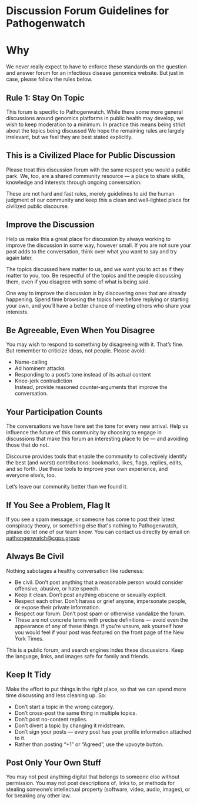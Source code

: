 # Discussion Forum Guidelines for Pathogenwatch

# Why
We never really expect to have to enforce these standards on the question and answer forum for an infectious disease genomics website. But just in case, please follow the rules below.

## Rule 1: Stay On Topic

This forum is specific to Pathogenwatch. While there some more general discussions around genomics platforms in public health may develop, we wish to keep moderation to a minimum.
In practice this means being strict about the topics being discussed
We hope the remaining rules are largely irrelevant, but we feel they are best stated explicitly.

## This is a Civilized Place for Public Discussion
Please treat this discussion forum with the same respect you would a public park. We, too, are a shared community resource — a place to share skills, knowledge and interests through ongoing conversation.

These are not hard and fast rules, merely guidelines to aid the human judgment of our community and keep this a clean and well-lighted place for civilized public discourse.


## Improve the Discussion
Help us make this a great place for discussion by always working to improve the discussion in some way, however small. If you are not sure your post adds to the conversation, think over what you want to say and try again later.

The topics discussed here matter to us, and we want you to act as if they matter to you, too. Be respectful of the topics and the people discussing them, even if you disagree with some of what is being said.

One way to improve the discussion is by discovering ones that are already happening. Spend time browsing the topics here before replying or starting your own, and you’ll have a better chance of meeting others who share your interests.


## Be Agreeable, Even When You Disagree
You may wish to respond to something by disagreeing with it. That’s fine. But remember to criticize ideas, not people. Please avoid:

 - Name-calling
 - Ad hominem attacks
 - Responding to a post’s tone instead of its actual content
 - Knee-jerk contradiction  
Instead, provide reasoned counter-arguments that improve the conversation.


## Your Participation Counts
The conversations we have here set the tone for every new arrival. Help us influence the future of this community by choosing to engage in discussions that make this forum an interesting place to be — and avoiding those that do not.

Discourse provides tools that enable the community to collectively identify the best (and worst) contributions: bookmarks, likes, flags, replies, edits, and so forth. Use these tools to improve your own experience, and everyone else’s, too.

Let’s leave our community better than we found it.


## If You See a Problem, Flag It
If you see a spam message, or someone has come to post their latest conspiracy theory, or something else that's nothing to Pathogenwatch, please do let one of our team know.
You can contact us directly by email on pathongenwatch@cgps.group

## Always Be Civil
Nothing sabotages a healthy conversation like rudeness:

 - Be civil. Don’t post anything that a reasonable person would consider offensive, abusive, or hate speech.
 - Keep it clean. Don’t post anything obscene or sexually explicit.
 - Respect each other. Don’t harass or grief anyone, impersonate people, or expose their private information.
 - Respect our forum. Don’t post spam or otherwise vandalize the forum.
 - These are not concrete terms with precise definitions — avoid even the appearance of any of these things. If you’re unsure, ask yourself how you would feel if your post was featured on the front page of the New York Times.

This is a public forum, and search engines index these discussions. Keep the language, links, and images safe for family and friends.


## Keep It Tidy
Make the effort to put things in the right place, so that we can spend more time discussing and less cleaning up. So:

 - Don’t start a topic in the wrong category.
 - Don’t cross-post the same thing in multiple topics.
 - Don’t post no-content replies.
 - Don’t divert a topic by changing it midstream.
 - Don’t sign your posts — every post has your profile information attached to it.
 - Rather than posting “+1” or “Agreed”, use the upvoyte button.


## Post Only Your Own Stuff
You may not post anything digital that belongs to someone else without permission. You may not post descriptions of, links to, or methods for stealing someone’s intellectual property (software, video, audio, images), or for breaking any other law.
